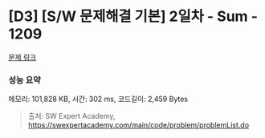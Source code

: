 # [D3] [S/W 문제해결 기본] 2일차 - Sum - 1209 

[문제 링크](https://swexpertacademy.com/main/code/problem/problemDetail.do?contestProbId=AV13_BWKACUCFAYh) 

### 성능 요약

메모리: 101,828 KB, 시간: 302 ms, 코드길이: 2,459 Bytes



> 출처: SW Expert Academy, https://swexpertacademy.com/main/code/problem/problemList.do